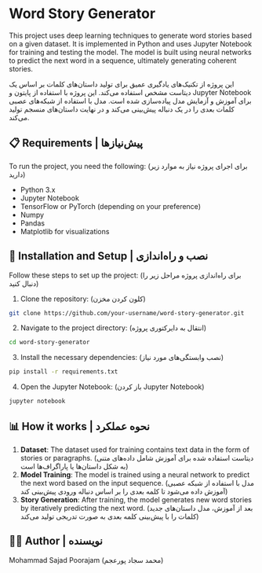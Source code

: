 # Word Story Generator 

This project uses deep learning techniques to generate word stories based on a given dataset. It is implemented in Python and uses Jupyter Notebook for training and testing the model. The model is built using neural networks to predict the next word in a sequence, ultimately generating coherent stories.

این پروژه از تکنیک‌های یادگیری عمیق برای تولید داستان‌های کلمات بر اساس یک دیتاست مشخص استفاده می‌کند. این پروژه با استفاده از پایتون و Jupyter Notebook برای آموزش و آزمایش مدل پیاده‌سازی شده است. مدل با استفاده از شبکه‌های عصبی کلمات بعدی را در یک دنباله پیش‌بینی می‌کند و در نهایت داستان‌های منسجم تولید می‌کند.

## 📋 Requirements | پیش‌نیازها

To run the project, you need the following: (برای اجرای پروژه نیاز به موارد زیر دارید)

- Python 3.x
- Jupyter Notebook
- TensorFlow or PyTorch (depending on your preference)
- Numpy
- Pandas
- Matplotlib for visualizations

## 🚀 Installation and Setup | نصب و راه‌اندازی

Follow these steps to set up the project: (برای راه‌اندازی پروژه مراحل زیر را دنبال کنید)

1. Clone the repository: (کلون کردن مخزن)

```bash
git clone https://github.com/your-username/word-story-generator.git
```
2. Navigate to the project directory: (انتقال به دایرکتوری پروژه)

```bash
cd word-story-generator
```
3. Install the necessary dependencies: (نصب وابستگی‌های مورد نیاز)
```bash
pip install -r requirements.txt
```
4. Open the Jupyter Notebook: (باز کردن Jupyter Notebook)
```bash
jupyter notebook
```

## 📊 How it works | نحوه عملکرد

1. **Dataset**: The dataset used for training contains text data in the form of stories or paragraphs. (دیتاست استفاده شده برای آموزش شامل داده‌های متنی به شکل داستان‌ها یا پاراگراف‌ها است)
2. **Model Training**: The model is trained using a neural network to predict the next word based on the input sequence. (مدل با استفاده از شبکه عصبی آموزش داده می‌شود تا کلمه بعدی را بر اساس دنباله ورودی پیش‌بینی کند)
3. **Story Generation**: After training, the model generates new word stories by iteratively predicting the next word. (بعد از آموزش، مدل داستان‌های جدید کلمات را با پیش‌بینی کلمه بعدی به صورت تدریجی تولید می‌کند)

## 🧑‍💻 Author | نویسنده

Mohammad Sajad Poorajam (محمد سجاد پورعجم)
